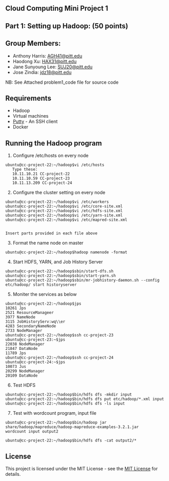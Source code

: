 ## Cloud Computing Mini Project 1

## Part 1: Setting up Hadoop: (50 points)

## Group Members:

* Anthony Harris: AGH41@pitt.edu
* Haodong Xu: HAX31@pitt.edu
* Jane Sunyoung Lee:   SUJ20@pitt.edu
* Jose Zindia: jdz18@pitt.edu

NB: See Attached problem1_code file for source code 


## Requirements
* Hadoop 
* Virtual machines
* [Putty](http://www.putty.org/)  - An SSH client 
* Docker

## Running the Hadoop program

1. Configure /etc/hosts on every node

````
ubuntu@cc-project-22:~/hadoop$vi /etc/hosts
   Type these:
   10.11.10.21 CC-project-22
   10.11.10.59 CC-project-23
   10.11.13.209 CC-project-24
````
2. Configure the cluster setting on every node

````
ubuntu@cc-project-22:~/hadoop$vi /etc/workers
ubuntu@cc-project-22:~/hadoop$vi /etc/core-site.xml
ubuntu@cc-project-22:~/hadoop$vi /etc/hdfs-site.xml
ubuntu@cc-project-22:~/hadoop$vi /etc/yarn-site.xml
ubuntu@cc-project-22:~/hadoop$vi /etc/mapred-site.xml
   
   
Insert parts provided in each file above
````
3. Format the name node on master 
````
ubuntu@cc-project-22:~/hadoop$hadoop namenode -format
````
4. Start HDFS, YARN, and Job History Server
````
ubuntu@cc-project-22:~/hadoop$sbin/start-dfs.sh
ubuntu@cc-project-22:~/hadoop$sbin/start-yarn.sh
ubuntu@cc-project-22:~/hadoop$sbin/mr-jobhistory-daemon.sh --config etc/hadoop/ start historyserver
````
5. Moniter the services as below
````
ubuntu@cc-project-22:~/hadoop$jps
10261 Jps
2521 ResourceManageer
3977 NameNode
3115 JobHistoryServ:wq\\er
4283 SecondaryNameNode
2733 NodeManager
ubuntu@cc-project-22:~/hadoop$ssh cc-project-23
ubuntu@cc-project-23:~$jps
22038 NodeManager
21847 DataNode 
11789 Jps
ubuntu@cc-project-22:~/hadoop$ssh cc-project-24
ubuntu@cc-project-24:~$jps
10073 Jus
20299 NodeManager
20109 DataNode
````
6. Test HDFS
````
ubuntu@cc-project-22:~/hadoop$bin/hdfs dfs -mkdir input
ubuntu@cc-project-22:~/hadoop$bin/hdfs dfs put etc/hadoop/*.xml input
ubuntu@cc-project-22:~/hadoop$bin/hdfs dfs -ls input
````
7. Test with wordcount program, input file

````
ubuntu@cc-project-22:~/hadoop$bin/hadoop jar share/hadoop/mapreduce/hadoop-mapreduce-examples-3.2.1.jar
wordcount input output2

ubuntu@cc-project-22:~/hadoop$bin/hdfs dfs -cat output2/*
````

## License 

This project is licensed under the MIT License - see the [MIT License](https://opensource.org/licenses/MIT) for details.
